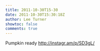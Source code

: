 ```yaml
---
title: 2011-10-30T15-30
date: 2011-10-30T15:30:18Z
author: Lee Turner
showtoc: false
comments: true
---
```


Pumpkin ready http://instagr.am/p/SD3gL/

